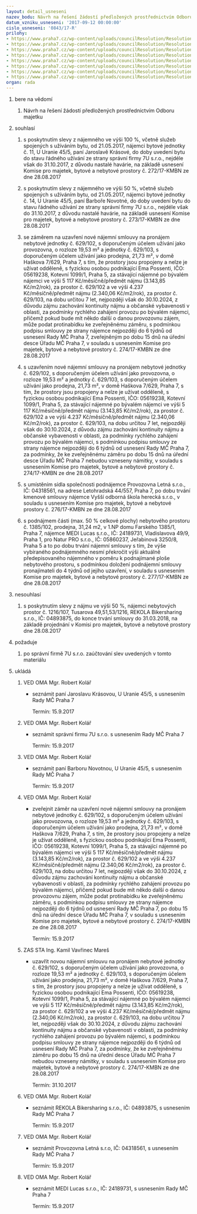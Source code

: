 ```yaml
---
layout: detail_usneseni
nazev_bodu: Návrh na řešení žádostí předložených prostřednictvím Odboru majetku
datum_vzniku_usneseni: '2017-09-12 00:00:00'
cislo_usneseni: '0843/17-R'
prilohy:
- https://www.praha7.cz/wp-content/uploads/councilResolution/Resolutions/29092/export/01_OMA20170912~246938.docx
- https://www.praha7.cz/wp-content/uploads/councilResolution/Resolutions/29092/export/02_OMA20170912~246937.pdf
- https://www.praha7.cz/wp-content/uploads/councilResolution/Resolutions/29092/export/03_OMA20170912~246936.pdf
- https://www.praha7.cz/wp-content/uploads/councilResolution/Resolutions/29092/export/04_OMA20170912~246934.pdf
- https://www.praha7.cz/wp-content/uploads/councilResolution/Resolutions/29092/export/05_OMA20170912~246933.pdf
- https://www.praha7.cz/wp-content/uploads/councilResolution/Resolutions/29092/export/06_OMA20170912~246932.pdf
- https://www.praha7.cz/wp-content/uploads/councilResolution/Resolutions/29092/export/07_OMA20170912~246931.pdf
- https://www.praha7.cz/wp-content/uploads/councilResolution/Resolutions/29092/export/export~295263.pdf
organ: rada
---
```

<OL class=urzList_view id=urzList>
<LI class=urzClass1><SPAN name="1">bere na vědomí</SPAN> 
<OL class="urzOlClass decimal ">
<LI class=urzClass2 style="TEXT-ALIGN: left"><SPAN>
<P>Návrh na řešení žádostí předložených prostřednictvím Odboru majetku</P></SPAN></LI></OL></LI>
<LI class=urzClass1><SPAN name="26">souhlasí</SPAN> 
<OL class="urzOlClass decimal ">
<LI class=urzClass2 style="TEXT-ALIGN: left"><SPAN>
<P>s poskytnutím slevy z nájemného ve výši 100 %, včetně služeb spojených s užíváním bytu, od 21.05.2017, nájemci bytové jednotky č. 11, U Uranie 45/5, paní Jaroslavě Krásové, do doby uvedení bytu do stavu řádného užívání ze strany správní firmy 7U s.r.o., nejdéle však do 31.10.2017, z důvodu nastalé havárie, na základě&nbsp;usnesení Komise pro majetek, bytové a nebytové prostory č. 272/17-KMBN ze dne 28.08.2017<BR></P></SPAN></LI>
<LI class=urzClass2 style="TEXT-ALIGN: left"><SPAN>
<P>s poskytnutím slevy z nájemného ve výši 50 %, včetně služeb spojených s užíváním bytu, od 21.05.2017, nájemci bytové jednotky č. 14, U Uranie 45/5, paní Barboře Novotné, do doby uvedení bytu do stavu řádného užívání ze strany správní firmy 7U s.r.o., nejdéle však do 31.10.2017, z důvodu nastalé havárie, na základě usnesení Komise pro majetek, bytové a nebytové prostory č. 273/17-KMBN ze dne 28.08.2017<BR></P></SPAN></LI>
<LI class=urzClass2 style="TEXT-ALIGN: left"><SPAN>
<P>se záměrem na uzavření nové nájemní smlouvy na pronájem nebytové jednotky č. 629/102, s doporučeným účelem užívání jako provozovna, o rozloze 19,53 m² a jednotky č. 629/103, s doporučeným účelem užívání jako prodejna, 21,73 m², v domě Haškova 7/629, Praha 7, s tím, že prostory jsou propojeny a nelze je užívat odděleně, s fyzickou osobou podnikající Ema Possenti, IČO: 05619238, Kotevní 1099/1, Praha 5, za stávající nájemné po bývalém nájemci ve výši 5 117 Kč/měsíčně/předmět nájmu (3.143,85 Kč/m2/rok), za prostor č. 629/102 a ve výši 4.237 Kč/měsíčně/předmět nájmu (2.340,06 Kč/m2/rok), za prostor č. 629/103, na dobu určitou 7 let, nejpozději však do 30.10.2024, z důvodu zájmu zachování kontinuity nájmu a občanské vybavenosti v oblasti, za podmínky rychlého zahájení provozu po bývalém nájemci, přičemž pokud bude mít někdo další o danou provozovnu zájem, může podat protinabídku ke zveřejněnému záměru, s podmínkou podpisu smlouvy ze strany nájemce nejpozději do 6 týdnů od usnesení Rady MČ Praha 7, zveřejněným po dobu 15 dnů na úřední desce Úřadu MČ Praha 7, v souladu s usnesením Komise pro majetek, bytové a nebytové prostory č. 274/17-KMBN ze dne 28.08.2017<BR></P></SPAN></LI>
<LI class=urzClass2 style="TEXT-ALIGN: left"><SPAN>
<P>s uzavřením nové nájemní smlouvy na pronájem nebytové jednotky č. 629/102, s doporučeným účelem užívání jako provozovna, o rozloze 19,53 m² a jednotky č. 629/103, s doporučeným účelem užívání jako prodejna, 21,73 m², v domě Haškova 7/629, Praha 7, s tím, že prostory jsou propojeny a nelze je užívat odděleně, s fyzickou osobou podnikající Ema Possenti, IČO: 05619238, Kotevní 1099/1, Praha 5, za stávající nájemné po bývalém nájemci ve výši 5 117 Kč/měsíčně/předmět nájmu (3.143,85 Kč/m2/rok), za prostor č. 629/102 a ve výši 4.237 Kč/měsíčně/předmět nájmu (2.340,06 Kč/m2/rok), za prostor č. 629/103, na dobu určitou 7 let, nejpozději však do 30.10.2024, z důvodu zájmu zachování kontinuity nájmu a občanské vybavenosti v oblasti, za podmínky rychlého zahájení provozu po bývalém nájemci, s podmínkou podpisu smlouvy ze strany nájemce nejpozději do 6 týdnů od usnesení Rady MČ Praha 7, za podmínky, že ke zveřejněnému záměru po dobu 15 dnů na úřední desce Úřadu MČ Praha 7 nebudou vzneseny námitky,&nbsp;v souladu s usnesením Komise pro majetek, bytové a nebytové prostory č. 274/17-KMBN ze dne 28.08.2017</P></SPAN></LI>
<LI class=urzClass2 style="TEXT-ALIGN: left"><SPAN>
<P>s umístěním sídla společnosti podnájemce Provozovna Letná s.r.o., IČ: 04318561, na adrese Letohradská 44/557, Praha 7, po dobu trvání kmenové smlouvy nájemce Vyšší odborná škola herecká s.r.o., v souladu s usnesením Komise pro majetek, bytové a nebytové prostory č. 276/17-KMBN ze dne 28.08.2017<BR></P></SPAN></LI>
<LI class=urzClass2 style="TEXT-ALIGN: left"><SPAN>
<P>s podnájmem části (max. 50 % celkové plochy) nebytového prostoru č. 1385/102, prodejna, 31,24 m2, v 1.NP domu Farského 1385/1, Praha 7, nájemce MEDI Lucas s.r.o., IČ: 24189731, Vladislavova 49/9, Praha 1, pro Natur PRO s.r.o., IČ: 05860237, Jeřabinová 3250/8, Praha 5 a to po dobu trvání nájemní smlouvy s tím, že výše vybíraného podnájemného nesmí překročit výši aktuálně předepisovaného nájemného v poměru k podnajímané ploše nebytového prostoru, s podmínkou doložení podnájemní smlouvy pronajímateli do 4 týdnů od jejího uzavření, v souladu s usnesením Komise pro majetek, bytové a nebytové prostory č. 277/17-KMBN ze dne 28.08.2017<BR></P></SPAN></LI></OL></LI>
<LI class=urzClass1><SPAN name="11">nesouhlasí</SPAN> 
<OL class="urzOlClass decimal ">
<LI class=urzClass2 style="TEXT-ALIGN: left"><SPAN>
<P>s poskytnutím slevy z nájmu ve výši 50 %, nájemci nebytových prostor č. 1216/107, Tusarova 49,51,53/1216, REKOLA Bikersharing s.r.o., IČ: 04893875, do konce trvání smlouvy do 31.03.2018, na základě projednání v Komisi pro majetek, bytové a nebytové prostory dne 28.08.2017<BR></P></SPAN></LI></OL></LI>
<LI class=urzClass1><SPAN name="62">požaduje</SPAN> 
<OL class="urzOlClass decimal ">
<LI class=urzClass2 style="TEXT-ALIGN: left"><SPAN>
<P>po správní firmě 7U s.r.o. zaúčtování slev uvedených v tomto materiálu</P></SPAN></LI></OL></LI>
<LI class=urzClass1 id=urzUkoly><SPAN name="1">ukládá</SPAN>
<OL class=urzOlClass>
<LI class=urzClass2><SPAN>
<P>VED OMA Mgr. Robert Kolář</P></SPAN>
<UL class=urzUlClass>
<LI class=urzClass3><SPAN>
<P>seznámit paní Jaroslavu Krásovou, U Uranie 45/5, s usnesením Rady MČ Praha 7</P></SPAN><SPAN class=urzUkolTermin>Termín:&nbsp;15.9.2017</SPAN></LI></UL></LI>
<LI class=urzClass2><SPAN>
<P>VED OMA Mgr. Robert Kolář</P></SPAN>
<UL class=urzUlClass>
<LI class=urzClass3><SPAN>
<P>seznámit správní firmu 7U s.r.o. s usnesením Rady MČ Praha 7</P></SPAN><SPAN class=urzUkolTermin>Termín:&nbsp;15.9.2017</SPAN></LI></UL></LI>
<LI class=urzClass2><SPAN>
<P>VED OMA Mgr. Robert Kolář</P></SPAN>
<UL class=urzUlClass>
<LI class=urzClass3><SPAN>
<P>seznámit paní Barboru Novotnou, U Uranie 45/5, s usnesením Rady MČ Praha 7</P></SPAN><SPAN class=urzUkolTermin>Termín:&nbsp;15.9.2017</SPAN></LI></UL></LI>
<LI class=urzClass2><SPAN>
<P>VED OMA Mgr. Robert Kolář</P></SPAN>
<UL class=urzUlClass>
<LI class=urzClass3><SPAN>
<P>zveřejnit záměr na uzavření nové nájemní smlouvy na pronájem nebytové jednotky č. 629/102, s doporučeným účelem užívání jako provozovna, o rozloze 19,53 m² a jednotky č. 629/103, s doporučeným účelem užívání jako prodejna, 21,73 m², v domě Haškova 7/629, Praha 7, s tím, že prostory jsou propojeny a nelze je užívat odděleně, s fyzickou osobou podnikající Ema Possenti, IČO: 05619238, Kotevní 1099/1, Praha 5, za stávající nájemné po bývalém nájemci ve výši 5 117 Kč/měsíčně/předmět nájmu (3.143,85 Kč/m2/rok), za prostor č. 629/102 a ve výši 4.237 Kč/měsíčně/předmět nájmu (2.340,06 Kč/m2/rok), za prostor č. 629/103, na dobu určitou 7 let, nejpozději však do 30.10.2024, z důvodu zájmu zachování kontinuity nájmu a občanské vybavenosti v oblasti, za podmínky rychlého zahájení provozu po bývalém nájemci, přičemž pokud bude mít někdo další o danou provozovnu zájem, může podat protinabídku ke zveřejněnému záměru, s podmínkou podpisu smlouvy ze strany nájemce nejpozději do 6 týdnů od usnesení Rady MČ Praha 7, po dobu 15 dnů na úřední desce Úřadu MČ Praha 7, v souladu s usnesením Komise pro majetek, bytové a nebytové prostory č. 274/17-KMBN ze dne 28.08.2017</P></SPAN><SPAN class=urzUkolTermin>Termín:&nbsp;15.9.2017</SPAN></LI></UL></LI>
<LI class=urzClass2><SPAN>
<P>ZAS STA Ing. Kamil Vavřinec Mareš</P></SPAN>
<UL class=urzUlClass>
<LI class=urzClass3><SPAN>
<P>uzavřít novou nájemní smlouvu na pronájem nebytové jednotky č. 629/102, s doporučeným účelem užívání jako provozovna, o rozloze 19,53 m² a jednotky č. 629/103, s doporučeným účelem užívání jako prodejna, 21,73 m², v domě Haškova 7/629, Praha 7, s tím, že prostory jsou propojeny a nelze je užívat odděleně, s fyzickou osobou podnikající Ema Possenti, IČO: 05619238, Kotevní 1099/1, Praha 5, za stávající nájemné po bývalém nájemci ve výši 5 117 Kč/měsíčně/předmět nájmu (3.143,85 Kč/m2/rok), za prostor č. 629/102 a ve výši 4.237 Kč/měsíčně/předmět nájmu (2.340,06 Kč/m2/rok), za prostor č. 629/103, na dobu určitou 7 let, nejpozději však do 30.10.2024, z důvodu zájmu zachování kontinuity nájmu a občanské vybavenosti v oblasti, za podmínky rychlého zahájení provozu po bývalém nájemci, s podmínkou podpisu smlouvy ze strany nájemce nejpozději do 6 týdnů od usnesení Rady MČ Praha 7, za podmínky, že ke zveřejněnému záměru po dobu 15 dnů na úřední desce Úřadu MČ Praha 7 nebudou vzneseny námitky, v souladu s usnesením Komise pro majetek, bytové a nebytové prostory č. 274/17-KMBN ze dne 28.08.2017</P></SPAN><SPAN class=urzUkolTermin>Termín:&nbsp;31.10.2017</SPAN></LI></UL></LI>
<LI class=urzClass2><SPAN>
<P>VED OMA Mgr. Robert Kolář</P></SPAN>
<UL class=urzUlClass>
<LI class=urzClass3><SPAN>
<P>seznámit REKOLA Bikersharing s.r.o., IČ: 04893875, s usnesením Rady MČ Praha 7</P></SPAN><SPAN class=urzUkolTermin>Termín:&nbsp;15.9.2017</SPAN></LI></UL></LI>
<LI class=urzClass2><SPAN>
<P>VED OMA Mgr. Robert Kolář</P></SPAN>
<UL class=urzUlClass>
<LI class=urzClass3><SPAN>
<P>seznámit Provozovna Letná s.r.o, IČ: 04318561, s usnesením Rady MČ Praha 7</P></SPAN><SPAN class=urzUkolTermin>Termín:&nbsp;15.9.2017</SPAN></LI></UL></LI>
<LI class=urzClass2><SPAN>
<P>VED OMA Mgr. Robert Kolář</P></SPAN>
<UL class=urzUlClass>
<LI class=urzClass3><SPAN>
<P>seznámit MEDI Lucas s.r.o., IČ: 24189731, s usnesením Rady MČ Praha 7</P></SPAN><SPAN class=urzUkolTermin>Termín:&nbsp;15.9.2017</SPAN></LI></UL></LI></OL></LI></OL>